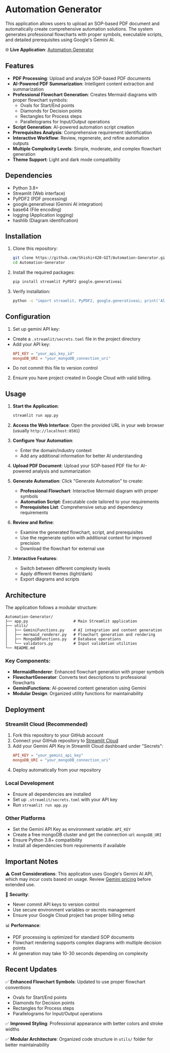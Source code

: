 # Automation Generator

This application allows users to upload an SOP-based PDF document and automatically create comprehensive automation solutions. The system generates professional flowcharts with proper symbols, executable scripts, and detailed prerequisites using Google's Gemini AI.

🌐 **Live Application**: [Automation Generator](https://automation-generator.streamlit.app/)

## Features
- **PDF Processing**: Upload and analyze SOP-based PDF documents
- **AI-Powered PDF Summarization**: Intelligent content extraction and summarization
- **Professional Flowchart Generation**: Creates Mermaid diagrams with proper flowchart symbols:
  - Ovals for Start/End points
  - Diamonds for Decision points
  - Rectangles for Process steps
  - Parallelograms for Input/Output operations
- **Script Generation**: AI-powered automation script creation
- **Prerequisites Analysis**: Comprehensive requirement identification
- **Interactive Workflow**: Review, regenerate, and refine automation outputs
- **Multiple Complexity Levels**: Simple, moderate, and complex flowchart generation
- **Theme Support**: Light and dark mode compatibility

## Dependencies

- Python 3.8+
- Streamlit (Web interface)
- PyPDF2 (PDF processing)
- google.generativeai (Gemini AI integration)
- base64 (File encoding)
- logging (Application logging)
- hashlib (Diagram identification)

## Installation

1. Clone this repository:
   ```bash
   git clone https://github.com/Shishir420-GIT/Automation-Generator.git
   cd Automation-Generator
   ```

2. Install the required packages:
   ```bash
   pip install streamlit PyPDF2 google.generativeai
   ```

3. Verify installation:
   ```bash
   python -c "import streamlit, PyPDF2, google.generativeai; print('All dependencies installed successfully')"
   ```

## Configuration

1. Set up gemini API key:
- Create a `.streamlit/secrets.toml` file in the project directory
- Add your API key:
  ```toml
  API_KEY = "your_api_key_id"
  mongoDB_URI = "your_mongoDB_connection_uri"
  ```
- Do not commit this file to version control

2. Ensure you have project created in Google Cloud with valid billing.

## Usage

1. **Start the Application**:
   ```bash
   streamlit run app.py
   ```

2. **Access the Web Interface**: Open the provided URL in your web browser (usually `http://localhost:8501`)

3. **Configure Your Automation**:
   - Enter the domain/industry context
   - Add any additional information for better AI understanding

4. **Upload PDF Document**: Upload your SOP-based PDF file for AI-powered analysis and summarization

5. **Generate Automation**: Click "Generate Automation" to create:
   - **Professional Flowchart**: Interactive Mermaid diagram with proper symbols
   - **Automation Script**: Executable code tailored to your requirements
   - **Prerequisites List**: Comprehensive setup and dependency requirements

6. **Review and Refine**: 
   - Examine the generated flowchart, script, and prerequisites
   - Use the regenerate option with additional context for improved precision
   - Download the flowchart for external use

7. **Interactive Features**:
   - Switch between different complexity levels
   - Apply different themes (light/dark)
   - Export diagrams and scripts


## Architecture

The application follows a modular structure:

```
Automation-Generator/
├── app.py                    # Main Streamlit application
├── utils/
│   ├── GeminiFunctions.py    # AI integration and content generation
│   ├── mermaid_renderer.py   # Flowchart generation and rendering  
│   ├── MongoDBFunctions.py   # Database operations
│   └── validators.py         # Input validation utilities
└── README.md
```

### Key Components:

- **MermaidRenderer**: Enhanced flowchart generation with proper symbols
- **FlowchartGenerator**: Converts text descriptions to professional flowcharts
- **GeminiFunctions**: AI-powered content generation using Gemini
- **Modular Design**: Organized utility functions for maintainability

## Deployment

### Streamlit Cloud (Recommended)
1. Fork this repository to your GitHub account
2. Connect your GitHub repository to [Streamlit Cloud](https://streamlit.io/cloud)
3. Add your Gemini API Key in Streamlit Cloud dashboard under "Secrets":
   ```toml
   API_KEY = "your_gemini_api_key"
   mongoDB_URI = "your_mongoDB_connection_uri"
   ```
4. Deploy automatically from your repository

### Local Development
- Ensure all dependencies are installed
- Set up `.streamlit/secrets.toml` with your API key
- Run `streamlit run app.py`

### Other Platforms
- Set the Gemini API Key as environment variable: `API_KEY`
- Create a free mongoDB cluster and get the connection uri: `mongoDB_URI`
- Ensure Python 3.8+ compatibility
- Install all dependencies from requirements if available

## Important Notes

⚠️ **Cost Considerations**: This application uses Google's Gemini AI API, which may incur costs based on usage. Review [Gemini pricing](https://cloud.google.com/vertex-ai/pricing) before extended use.

🔐 **Security**: 
- Never commit API keys to version control
- Use secure environment variables or secrets management
- Ensure your Google Cloud project has proper billing setup

📊 **Performance**: 
- PDF processing is optimized for standard SOP documents
- Flowchart rendering supports complex diagrams with multiple decision points
- AI generation may take 10-30 seconds depending on complexity

## Recent Updates

✅ **Enhanced Flowchart Symbols**: Updated to use proper flowchart conventions
- Ovals for Start/End points
- Diamonds for Decision points  
- Rectangles for Process steps
- Parallelograms for Input/Output operations

✅ **Improved Styling**: Professional appearance with better colors and stroke widths

✅ **Modular Architecture**: Organized code structure in `utils/` folder for better maintainability
